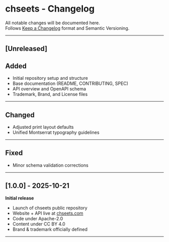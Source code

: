 # chseets - Changelog

All notable changes will be documented here.  
Follows [Keep a Changelog](https://keepachangelog.com/en/1.1.0/) format and
Semantic Versioning.

---

## [Unreleased]

## Added

- Initial repository setup and structure
- Base documentation (README, CONTRIBUTING, SPEC)
- API overview and OpenAPI schema
- Trademark, Brand, and License files

---

## Changed

- Adjusted print layout defaults
- Unified Montserrat typography guidelines

---

## Fixed

- Minor schema validation corrections

---

## [1.0.0] - 2025-10-21

**Initial release**

- Launch of chseets public repository
- Website + API live at [chseets.com](https://chseets.com)
- Code under Apache-2.0  
- Content under CC BY 4.0  
- Brand & trademark officially defined

---
